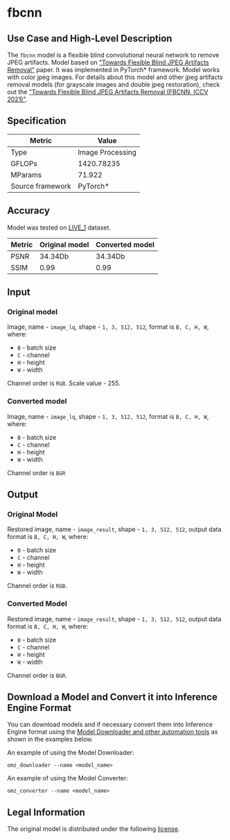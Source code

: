 # fbcnn

## Use Case and High-Level Description

The `fbcnn` model is a flexible blind convolutional neural network to remove JPEG artifacts. Model based on ["Towards Flexible Blind JPEG Artifacts Removal"](https://arxiv.org/abs/2109.14573) paper. It was implemented in PyTorch* framework. Model works with color jpeg images. For details about this model and other jpeg artifacts removal models (for grayscale images and double jpeg restoration), check out the ["Towards Flexible Blind JPEG Artifacts Removal (FBCNN, ICCV 2021)"](https://github.com/jiaxi-jiang/FBCNN).

## Specification

| Metric           | Value           |
| ---------------- | --------------- |
| Type             | Image Processing|
| GFLOPs           | 1420.78235      |
| MParams          | 71.922          |
| Source framework | PyTorch\*       |

## Accuracy

Model was tested on [LIVE_1](https://live.ece.utexas.edu/research/quality/subjective.htm) dataset.

| Metric | Original model | Converted model |
| ------ | -------------- | --------------- |
| PSNR   | 34.34Db        | 34.34Db         |
| SSIM   | 0.99           | 0.99            |

## Input

### Original model

Image, name - `image_lq`,  shape - `1, 3, 512, 512`, format is `B, C, H, W`, where:

- `B` - batch size
- `C` - channel
- `H` - height
- `W` - width

Channel order is `RGB`.
Scale value - 255.

### Converted model

Image, name - `image_lq`,  shape - `1, 3, 512, 512`, format is `B, C, H, W`, where:

- `B` - batch size
- `C` - channel
- `H` - height
- `W` - width

Channel order is `BGR`

## Output

### Original Model

Restored image, name - `image_result`,  shape - `1, 3, 512, 512`, output data format is `B, C, H, W`, where:

- `B` - batch size
- `C` - channel
- `H` - height
- `W` - width

Channel order is `RGB`.

### Converted Model

Restored image, name - `image_result`,  shape - `1, 3, 512, 512`, output data format is `B, C, H, W`, where:

- `B` - batch size
- `C` - channel
- `H` - height
- `W` - width

Channel order is `BGR`.

## Download a Model and Convert it into Inference Engine Format

You can download models and if necessary convert them into Inference Engine format using the [Model Downloader and other automation tools](../../../tools/model_tools/README.md) as shown in the examples below.

An example of using the Model Downloader:
```
omz_downloader --name <model_name>
```

An example of using the Model Converter:
```
omz_converter --name <model_name>
```

## Legal Information

The original model is distributed under the following
[license](https://raw.githubusercontent.com/jiaxi-jiang/FBCNN/main/LICENSE).
